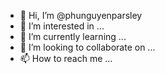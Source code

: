 - 👋 Hi, I’m @phunguyenparsley
- 👀 I’m interested in ...
- 🌱 I’m currently learning ...
- 💞️ I’m looking to collaborate on ...
- 📫 How to reach me ...

<!---
phunguyenparsley/phunguyenparsley is a ✨ special ✨ repository because its `README.md` (this file) appears on your GitHub profile.
You can click the Preview link to take a look at your changes.
--->
